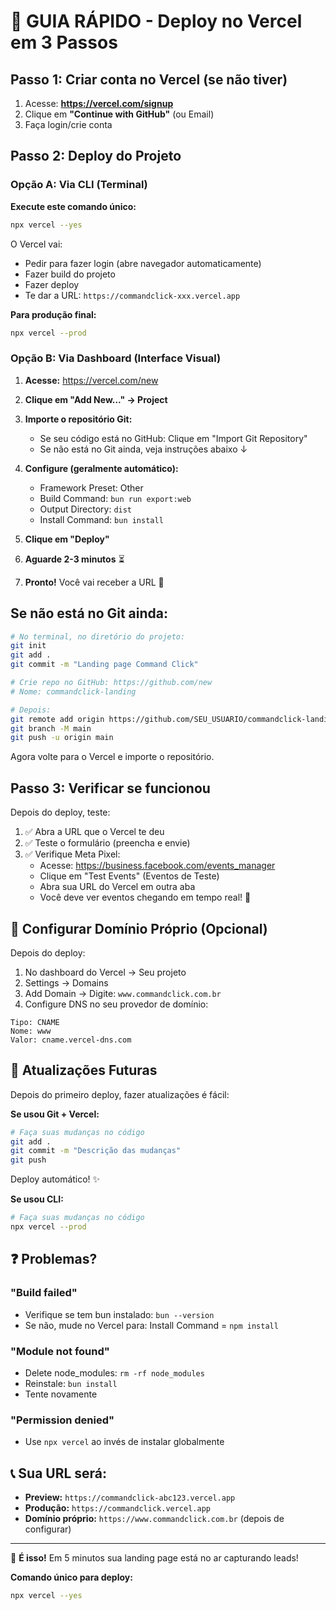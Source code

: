 # 🚀 GUIA RÁPIDO - Deploy no Vercel em 3 Passos

## Passo 1: Criar conta no Vercel (se não tiver)

1. Acesse: **https://vercel.com/signup**
2. Clique em **"Continue with GitHub"** (ou Email)
3. Faça login/crie conta

## Passo 2: Deploy do Projeto

### Opção A: Via CLI (Terminal)

**Execute este comando único:**

```bash
npx vercel --yes
```

O Vercel vai:
- Pedir para fazer login (abre navegador automaticamente)
- Fazer build do projeto
- Fazer deploy
- Te dar a URL: `https://commandclick-xxx.vercel.app`

**Para produção final:**
```bash
npx vercel --prod
```

### Opção B: Via Dashboard (Interface Visual)

1. **Acesse:** https://vercel.com/new

2. **Clique em "Add New..." → Project**

3. **Importe o repositório Git:**
   - Se seu código está no GitHub: Clique em "Import Git Repository"
   - Se não está no Git ainda, veja instruções abaixo ↓

4. **Configure (geralmente automático):**
   - Framework Preset: Other
   - Build Command: `bun run export:web`
   - Output Directory: `dist`
   - Install Command: `bun install`

5. **Clique em "Deploy"**

6. **Aguarde 2-3 minutos** ⏳

7. **Pronto!** Você vai receber a URL 🎉

## Se não está no Git ainda:

```bash
# No terminal, no diretório do projeto:
git init
git add .
git commit -m "Landing page Command Click"

# Crie repo no GitHub: https://github.com/new
# Nome: commandclick-landing

# Depois:
git remote add origin https://github.com/SEU_USUARIO/commandclick-landing.git
git branch -M main
git push -u origin main
```

Agora volte para o Vercel e importe o repositório.

## Passo 3: Verificar se funcionou

Depois do deploy, teste:

1. ✅ Abra a URL que o Vercel te deu
2. ✅ Teste o formulário (preencha e envie)
3. ✅ Verifique Meta Pixel:
   - Acesse: https://business.facebook.com/events_manager
   - Clique em "Test Events" (Eventos de Teste)
   - Abra sua URL do Vercel em outra aba
   - Você deve ver eventos chegando em tempo real! 🎯

## 🎨 Configurar Domínio Próprio (Opcional)

Depois do deploy:

1. No dashboard do Vercel → Seu projeto
2. Settings → Domains
3. Add Domain → Digite: `www.commandclick.com.br`
4. Configure DNS no seu provedor de domínio:

```
Tipo: CNAME
Nome: www
Valor: cname.vercel-dns.com
```

## 🔄 Atualizações Futuras

Depois do primeiro deploy, fazer atualizações é fácil:

**Se usou Git + Vercel:**
```bash
# Faça suas mudanças no código
git add .
git commit -m "Descrição das mudanças"
git push
```
Deploy automático! ✨

**Se usou CLI:**
```bash
# Faça suas mudanças no código
npx vercel --prod
```

## ❓ Problemas?

### "Build failed"
- Verifique se tem bun instalado: `bun --version`
- Se não, mude no Vercel para: Install Command = `npm install`

### "Module not found"
- Delete node_modules: `rm -rf node_modules`
- Reinstale: `bun install`
- Tente novamente

### "Permission denied"
- Use `npx vercel` ao invés de instalar globalmente

## 📞 Sua URL será:

- **Preview:** `https://commandclick-abc123.vercel.app`
- **Produção:** `https://commandclick.vercel.app`
- **Domínio próprio:** `https://www.commandclick.com.br` (depois de configurar)

---

🎊 **É isso!** Em 5 minutos sua landing page está no ar capturando leads!

**Comando único para deploy:**
```bash
npx vercel --yes
```
